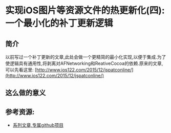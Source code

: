 # 实现iOS图片等资源文件的热更新化(四): 一个最小化的补丁更新逻辑

## 简介

以前写过一个补丁更新的文章,此处会做一个更精简的最小化实现,以便于集成.为了使逻辑具有通用性,将剥离对AFNetworking和ReativeCocoa的依赖.原来的文章,可以先看这里: [http://www.ios122.com/2015/12/jspatconline/](http://www.ios122.com/2015/12/jspatconline/)

## 这么做的意义



## 参考资源:

* [系列文章,专属github项目](https://github.com/ios122/ios_assets_hot_update)
